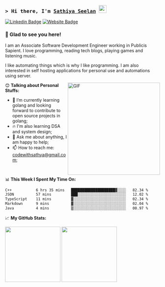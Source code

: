 

### <samp>&gt; Hi there, I'm <a href="https://codewithsathya.com" target="_blank">Sathiya Seelan</a> <img src="https://media.giphy.com/media/hvRJCLFzcasrR4ia7z/giphy.gif" width="25"></samp>

[![Linkedin Badge](https://img.shields.io/badge/-LinkedIn-0e76a8?style=flat-square&logo=Linkedin&logoColor=white)](https://linkedin.com/in/codewithsathya)
[![Website Badge](https://img.shields.io/badge/Website-3b5998?style=flat-square&logo=safari&logoColor=white)](https://codewithsathya.com)

### 🥰 Glad to see you here! &nbsp;

I am an Associate Software Development Engineer working in Publicis Sapient. I love programming, reading tech blogs, playing games and listening music.

I like automating things which is why I like programming. I am also interested in self hosting applications for personal use and automations using server.

<img align="right" alt="GIF" src="https://github.com/abhisheknaiidu/abhisheknaiidu/blob/master/code.gif?raw=true" width="300" height="auto" />

😊 **Talking about Personal Stuffs:**

- 🚀 I’m currently learning golang and looking forward to contribute to open source projects in golang;
- 🔥 I'm also learning DSA and system design;
- 💬 Ask me about anything, I am happy to help;
- 📫 How to reach me: codewithsathya@gmail.com;

</br>

📊 **This Week I Spent My Time On:**

<!--START_SECTION:waka-->

```txt
C++           6 hrs 35 mins   ████████████████████▓░░░░   82.34 %
JSON          57 mins         ███░░░░░░░░░░░░░░░░░░░░░░   12.02 %
TypeScript    11 mins         ▓░░░░░░░░░░░░░░░░░░░░░░░░   02.34 %
Markdown      9 mins          ▓░░░░░░░░░░░░░░░░░░░░░░░░   02.04 %
Java          4 mins          ▒░░░░░░░░░░░░░░░░░░░░░░░░   00.97 %
```

<!--END_SECTION:waka-->

📈 **My GitHub Stats:**

<p>
  <img height="180em" src="https://github-readme-stats.vercel.app/api?username=codewithsathya&show_icons=true&hide_border=true&&count_private=true&include_all_commits=true" />
  <img height="180em" src="https://github-readme-stats.vercel.app/api/top-langs/?username=codewithsathya&exclude_repo=KNN-Image-Classification&show_icons=true&hide_border=true&layout=compact&langs_count=8"/>
</p>

<!--
**codewithsathya/codewithsathya** is a ✨ _special_ ✨ repository because its `README.md` (this file) appears on your GitHub profile.

Here are some ideas to get you started:

- 🔭 I’m currently working on ...
- 🌱 I’m currently learning ...
- 👯 I’m looking to collaborate on ...
- 🤔 I’m looking for help with ...
- 💬 Ask me about ...
- 📫 How to reach me: ...
- 😄 Pronouns: ...
- ⚡ Fun fact: ...
-->
